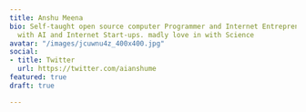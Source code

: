 ```yaml
---
title: Anshu Meena
bio: Self-taught open source computer Programmer and Internet Entrepreneur working
  with AI and Internet Start-ups. madly love in with Science
avatar: "/images/jcuwnu4z_400x400.jpg"
social:
- title: Twitter
  url: https://twitter.com/aianshume
featured: true
draft: true

---
```


